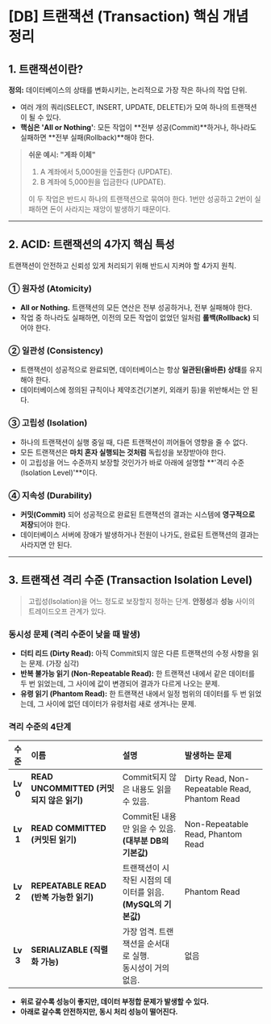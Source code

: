 # [DB] 트랜잭션 (Transaction) 핵심 개념 정리

## 1. 트랜잭션이란?

**정의:** 데이터베이스의 상태를 변화시키는, 논리적으로 가장 작은 하나의 작업 단위.

-   여러 개의 쿼리(SELECT, INSERT, UPDATE, DELETE)가 모여 하나의 트랜잭션이 될 수 있다.
-   **핵심은 'All or Nothing'**: 모든 작업이 **전부 성공(Commit)**하거나, 하나라도 실패하면 **전부 실패(Rollback)**해야 한다.

> **쉬운 예시: "계좌 이체"**
> 1.  A 계좌에서 5,000원을 인출한다 (UPDATE).
> 2.  B 계좌에 5,000원을 입금한다 (UPDATE).
>
> 이 두 작업은 반드시 하나의 트랜잭션으로 묶여야 한다. 1번만 성공하고 2번이 실패하면 돈이 사라지는 재앙이 발생하기 때문이다.

---

## 2. ACID: 트랜잭션의 4가지 핵심 특성

트랜잭션이 안전하고 신뢰성 있게 처리되기 위해 반드시 지켜야 할 4가지 원칙.

### ① 원자성 (Atomicity)

-   **All or Nothing.** 트랜잭션의 모든 연산은 전부 성공하거나, 전부 실패해야 한다.
-   작업 중 하나라도 실패하면, 이전의 모든 작업이 없었던 일처럼 **롤백(Rollback)** 되어야 한다.

### ② 일관성 (Consistency)

-   트랜잭션이 성공적으로 완료되면, 데이터베이스는 항상 **일관된(올바른) 상태**를 유지해야 한다.
-   데이터베이스에 정의된 규칙이나 제약조건(기본키, 외래키 등)을 위반해서는 안 된다.

### ③ 고립성 (Isolation)

-   하나의 트랜잭션이 실행 중일 때, 다른 트랜잭션이 끼어들어 영향을 줄 수 없다.
-   모든 트랜잭션은 **마치 혼자 실행되는 것처럼** 독립성을 보장받아야 한다.
-   이 고립성을 어느 수준까지 보장할 것인가가 바로 아래에 설명할 **'격리 수준(Isolation Level)'**이다.

### ④ 지속성 (Durability)

-   **커밋(Commit)** 되어 성공적으로 완료된 트랜잭션의 결과는 시스템에 **영구적으로 저장**되어야 한다.
-   데이터베이스 서버에 장애가 발생하거나 전원이 나가도, 완료된 트랜잭션의 결과는 사라지면 안 된다.

---

## 3. 트랜잭션 격리 수준 (Transaction Isolation Level)

> 고립성(Isolation)을 어느 정도로 보장할지 정하는 단계. **안정성**과 **성능** 사이의 트레이드오프 관계가 있다.

### 동시성 문제 (격리 수준이 낮을 때 발생)

-   **더티 리드 (Dirty Read):** 아직 Commit되지 않은 다른 트랜잭션의 수정 사항을 읽는 문제. (가장 심각)
-   **반복 불가능 읽기 (Non-Repeatable Read):** 한 트랜잭션 내에서 같은 데이터를 두 번 읽었는데, 그 사이에 값이 변경되어 결과가 다르게 나오는 문제.
-   **유령 읽기 (Phantom Read):** 한 트랜잭션 내에서 일정 범위의 데이터를 두 번 읽었는데, 그 사이에 없던 데이터가 유령처럼 새로 생겨나는 문제.

### 격리 수준의 4단계

| 수준 | 이름 | 설명 | 발생하는 문제 |
| :---: | :--- | :--- | :--- |
| **Lv 0** | **READ UNCOMMITTED (커밋되지 않은 읽기)** | Commit되지 않은 내용도 읽을 수 있음. | Dirty Read, Non-Repeatable Read, Phantom Read |
| **Lv 1** | **READ COMMITTED (커밋된 읽기)** | Commit된 내용만 읽을 수 있음.<br>**(대부분 DB의 기본값)** | Non-Repeatable Read, Phantom Read |
| **Lv 2**| **REPEATABLE READ (반복 가능한 읽기)** | 트랜잭션이 시작된 시점의 데이터를 읽음.<br>**(MySQL의 기본값)** | Phantom Read |
| **Lv 3** | **SERIALIZABLE (직렬화 가능)** | 가장 엄격. 트랜잭션을 순서대로 실행.<br>동시성이 거의 없음. | 없음 |

-   **위로 갈수록 성능이 좋지만, 데이터 부정합 문제가 발생할 수 있다.**
-   **아래로 갈수록 안전하지만, 동시 처리 성능이 떨어진다.**
